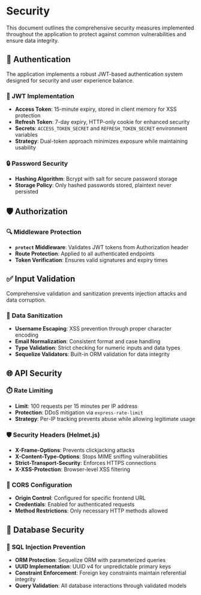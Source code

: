 # Security

This document outlines the comprehensive security measures implemented throughout the application to protect against common vulnerabilities and ensure data integrity.

## 🔐 Authentication

The application implements a robust JWT-based authentication system designed for security and user experience balance.

### 🎫 **JWT Implementation**
- **Access Token**: 15-minute expiry, stored in client memory for XSS protection
- **Refresh Token**: 7-day expiry, HTTP-only cookie for enhanced security
- **Secrets**: `ACCESS_TOKEN_SECRET` and `REFRESH_TOKEN_SECRET` environment variables
- **Strategy**: Dual-token approach minimizes exposure while maintaining usability

### 🔒 **Password Security**
- **Hashing Algorithm**: Bcrypt with salt for secure password storage
- **Storage Policy**: Only hashed passwords stored, plaintext never persisted


## 🛡️ Authorization

### 🔍 **Middleware Protection**
- **`protect` Middleware**: Validates JWT tokens from Authorization header
- **Route Protection**: Applied to all authenticated endpoints
- **Token Verification**: Ensures valid signatures and expiry times

## ✅ Input Validation

Comprehensive validation and sanitization prevents injection attacks and data corruption.

### 🧹 **Data Sanitization**
- **Username Escaping**: XSS prevention through proper character encoding
- **Email Normalization**: Consistent format and case handling
- **Type Validation**: Strict checking for numeric inputs and data types
- **Sequelize Validators**: Built-in ORM validation for data integrity

## 🌐 API Security

### ⏱️ **Rate Limiting**
- **Limit**: 100 requests per 15 minutes per IP address
- **Protection**: DDoS mitigation via `express-rate-limit`
- **Strategy**: Per-IP tracking prevents abuse while allowing legitimate usage

### 🛡️ **Security Headers (Helmet.js)**
- **X-Frame-Options**: Prevents clickjacking attacks
- **X-Content-Type-Options**: Stops MIME sniffing vulnerabilities
- **Strict-Transport-Security**: Enforces HTTPS connections
- **X-XSS-Protection**: Browser-level XSS filtering

### 🔄 **CORS Configuration**
- **Origin Control**: Configured for specific frontend URL
- **Credentials**: Enabled for authenticated requests
- **Method Restrictions**: Only necessary HTTP methods allowed

## 💾 Database Security

### 🚫 **SQL Injection Prevention**
- **ORM Protection**: Sequelize ORM with parameterized queries
- **UUID Implementation**: UUID v4 for unpredictable primary keys
- **Constraint Enforcement**: Foreign key constraints maintain referential integrity
- **Query Validation**: All database interactions through validated models